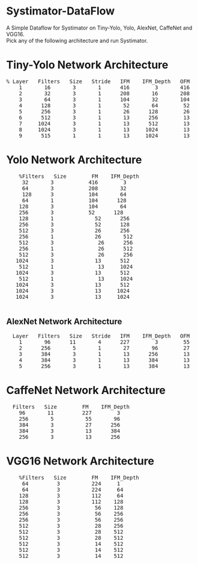 # Systimator-DataFlow
A Simple Dataflow for Systimator on Tiny-Yolo, Yolo, AlexNet, CaffeNet and VGG16. <br>
Pick any of the following architecture and run Systimator.
# Tiny-Yolo Network Architecture
<pre>
% Layer   Filters   Size   Stride   IFM    IFM_Depth   OFM   OFM_Depth
    1       16       3       1      416        3       416       16
    2       32       3       1      208       16       208       32
    3       64       3       1      104       32       104       64
    4      128       3       1       52       64        52      128
    5      256       3       1       26      128        26      256
    6      512       3       1       13      256        13      512
    7     1024       3       1       13      512        13     1024
    8     1024       3       1       13     1024        13     1024
    9      515       1       1       13     1024        13      515
</pre>
# Yolo Network Architecture
<pre>
    %Filters   Size        FM    IFM_Depth
     32       3           416        3
     64       3           208       32
     128      3           104       64
     64       1           104      128
    128       3           104       64
    256       3           52      128
    128       1             52      256
    256       3             52      128
    512       3             26      256
    256       1             26       512
    512       3              26      256
    256       1              26      512
    512       3              26      256
   1024       3             13      512
    512       1              13     1024
   1024       3             13      512
    512       1              13     1024
   1024       3             13      512
   1024       3             13     1024
   1024       3             13     1024
   </pre>
## AlexNet Network Architecture
<pre>
  Layer   Filters   Size   Stride   IFM    IFM_Depth   OFM   OFM_Depth
    1       96      11       4      227        3        55       96
    2      256       5       1       27       96        27      256
    3      384       3       1       13      256        13      384
    4      384       3       1       13      384        13      384
    5      256       3       1       13      384        13      256
</pre>
# CaffeNet Network Architecture
<pre>
  Filters   Size        FM    IFM_Depth
    96       11         227        3
    256       5          55       96
    384       3          27      256
    384       3          13      384
    256       3          13      256
</pre>
# VGG16 Network Architecture
<pre>
    %Filters   Size        FM    IFM_Depth
     64         3          224     1
     64         3          224     64
    128         3          112     64
    128         3          112    128
    256         3           56    128
    256         3           56    256
    256         3           56    256
    512         3           28    256
    512         3           28    512
    512         3           28    512
    512         3           14    512
    512         3           14    512
    512         3           14    512
    </pre>


